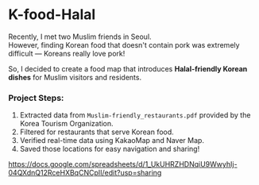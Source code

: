 # K-food-Halal

Recently, I met two Muslim friends in Seoul.  
However, finding Korean food that doesn't contain pork was extremely difficult — Koreans really love pork!

So, I decided to create a food map that introduces **Halal-friendly Korean dishes** for Muslim visitors and residents.

### Project Steps:
1. Extracted data from `Muslim-friendly_restaurants.pdf` provided by the Korea Tourism Organization.
2. Filtered for restaurants that serve Korean food.
3. Verified real-time data using KakaoMap and Naver Map.
4. Saved those locations for easy navigation and sharing!

https://docs.google.com/spreadsheets/d/1_UkUHRZHDNqiU9WwyhIj-04QXdnQ12RceHXBqCNCpII/edit?usp=sharing
